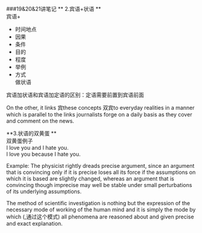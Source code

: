 ###19&20&21讲笔记
 ** 2.宾语+状语 **      
     宾语+
     
*   时间地点
*   因果
*   条件
*   目的
*   程度
*   举例
*   方式     
做状语

宾语加状语和宾语加定语的区别：定语需要前置到宾语前面  
    
On the other, it links 宾these concepts 双宾to everyday realities in a manner which is parallel to the links journalists forge on a daily basis as they cover and comment on the news.

**3.状语的双黄蛋 **    
双黄蛋例子     
I love you and I hate you.       
I love you because I hate you.

Example: The physicist rightly dreads precise argument, since an argument that is convincing only if it is precise loses all its force if the assumptions on which it is based are slightly changed, whereas an argument that is convincing though imprecise may well be stable under small perturbations of its underlying assumptions.

The method of scientific investigation is nothing but the expression of the necessary mode of working of the human mind and it is simply the mode by which (,通过这个模式) all phenomena are reasoned about and given precise and exact explanation.